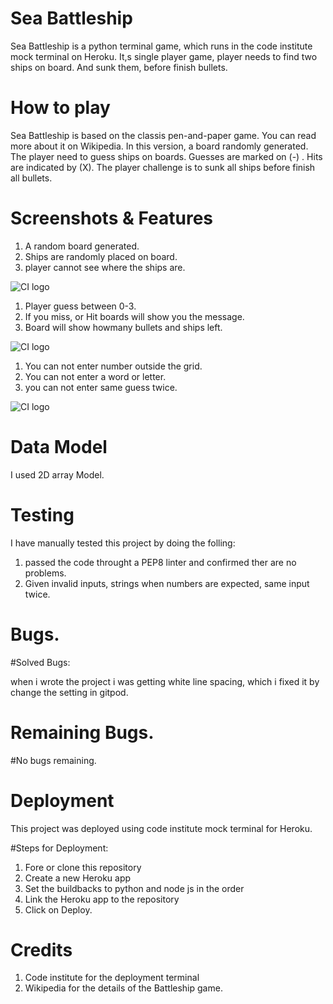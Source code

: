 # Sea Battleship

Sea Battleship is a python terminal game, which runs in the code institute mock terminal on Heroku.
It,s single player game, player needs to find two ships on board. And sunk them, before finish bullets.

# How to play

Sea Battleship is based on the classis pen-and-paper game. You can read more about it on Wikipedia.
In this version, a board randomly generated. The player need to guess ships on boards. Guesses are
marked on (-) . Hits are indicated by (X).
The player challenge is to sunk all ships before finish all bullets.

# Screenshots & Features

1. A random board generated.
2. Ships are randomly placed on board.
3. player cannot see where the ships are.

![CI logo](../Sea-Battleship-Game/images/1.png)



1. Player guess between 0-3.
2. If you miss, or Hit boards will show you the message.
3. Board will show howmany bullets and ships left.

![CI logo](../Sea-Battleship-Game/images/2.png)


1. You can not enter number outside the grid.
2. You can not enter a word or letter.
3. you can not enter same guess twice.

![CI logo](../Sea-Battleship-Game/images/3.png)

# Data Model
I used 2D array Model.

# Testing

I have manually tested this project by doing the folling:
1. passed the code throught a PEP8 linter and confirmed ther are no problems.
2. Given invalid inputs, strings when numbers are expected, same input twice.

# Bugs.
#Solved Bugs:

 when i wrote the project i was getting white line spacing, which i fixed it by change the setting in gitpod.

# Remaining Bugs.
#No bugs remaining.

# Deployment
This project was deployed using code institute mock terminal for Heroku.

#Steps for Deployment:

1. Fore or clone this repository
2. Create a new Heroku app
3. Set the buildbacks to python and node js in the order
4. Link the Heroku app to the repository
5. Click on Deploy.

# Credits
1. Code institute for the deployment terminal
2. Wikipedia for the details of the Battleship game.
